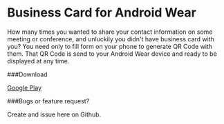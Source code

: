 Business Card for Android Wear
================

How many times you wanted to share your contact information on some meeting or conference, and unluckily you didn't have business card with you?
You need only to fill form on your phone to generate QR Code with them. That QR Code is send to your Android Wear device and ready to be displayed at any time.


###Download

[Google Play](https://play.google.com/store/apps/details?id=pl.tajchert.businesscardwear)


###Bugs or feature request?

Create and issue here on Github.

